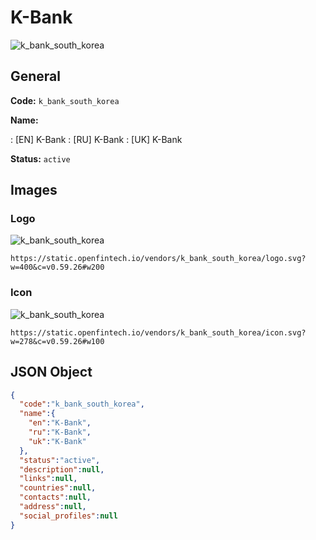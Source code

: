 
# K-Bank 
![k_bank_south_korea](https://static.openfintech.io/vendors/k_bank_south_korea/logo.svg?w=400&c=v0.59.26#w200)  

## General 
 
**Code:** `k_bank_south_korea` 
 
**Name:** 
 
:	[EN] K-Bank 
:	[RU] K-Bank 
:	[UK] K-Bank 
 
**Status:** `active` 
 

## Images 

### Logo 
 
![k_bank_south_korea](https://static.openfintech.io/vendors/k_bank_south_korea/logo.svg?w=400&c=v0.59.26#w200)  

```
https://static.openfintech.io/vendors/k_bank_south_korea/logo.svg?w=400&c=v0.59.26#w200
```  

### Icon 
 
![k_bank_south_korea](https://static.openfintech.io/vendors/k_bank_south_korea/icon.svg?w=278&c=v0.59.26#w100)  

```
https://static.openfintech.io/vendors/k_bank_south_korea/icon.svg?w=278&c=v0.59.26#w100
```  

## JSON Object 

```json
{
  "code":"k_bank_south_korea",
  "name":{
    "en":"K-Bank",
    "ru":"K-Bank",
    "uk":"K-Bank"
  },
  "status":"active",
  "description":null,
  "links":null,
  "countries":null,
  "contacts":null,
  "address":null,
  "social_profiles":null
}
```  
